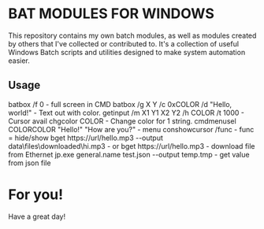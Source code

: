 # BAT MODULES FOR WINDOWS

This repository contains my own batch modules, as well as modules created by others that I've collected or contributed to. It's a collection of useful Windows Batch scripts and utilities designed to make system automation easier.

## Usage

batbox /f 0 - full screen in CMD
batbox /g X Y /c 0xCOLOR /d "Hello, world!" - Text out with color.
getinput /m X1 Y1 X2 Y2 /h COLOR /t 1000 - Cursor avail
chgcolor COLOR - Change color for 1 string.
cmdmenusel COLORCOLOR "Hello!" "How are you?" - menu
conshowcursor /func - func = hide/show
bget https://url/hello.mp3 --output data\\files\\downloaded\\hi.mp3 - or bget https://url/hello.mp3 - download file from Ethernet
jp.exe general.name test.json --output temp.tmp - get value from json file

# For you!

Have a great day!
